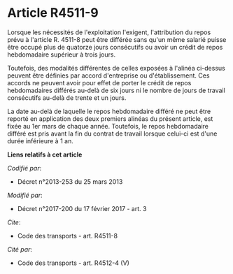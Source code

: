 # Article R4511-9

Lorsque les nécessités de l'exploitation l'exigent, l'attribution du repos prévu à l'article R. 4511-8 peut être différée
sans qu'un même salarié puisse être occupé plus de quatorze jours consécutifs ou avoir un crédit de repos hebdomadaire
supérieur à trois jours. 

Toutefois, des modalités différentes de celles exposées à l'alinéa ci-dessus peuvent être définies par accord d'entreprise ou
d'établissement. Ces accords ne peuvent avoir pour effet de porter le crédit de repos hebdomadaires différés au-delà de six
jours ni le nombre de jours de travail consécutifs au-delà de trente et un jours.

La date au-delà de laquelle le repos hebdomadaire différé ne peut être reporté en application des deux premiers alinéas du
présent article, est fixée au 1er mars de chaque année. Toutefois, le repos hebdomadaire différé est pris avant la fin du
contrat de travail lorsque celui-ci est d'une durée inférieure à 1 an.

**Liens relatifs à cet article**

_Codifié par_:

  - Décret n°2013-253 du 25 mars 2013

_Modifié par_:

  - Décret n°2017-200 du 17 février 2017 - art. 3

_Cite_:

  - Code des transports - art. R4511-8

_Cité par_:

  - Code des transports - art. R4512-4 (V)
